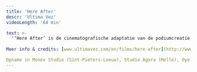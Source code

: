 ```yaml
---
title: 'Here After'
descr: 'Ultima Vez'
videoLength: '64 min'

text: >-
  '‘Here After’ is de cinematografische adaptatie van de podiumcreatie ‘Puur’ (2005). In gedanste scènes zien we de personages hun herinneringen herbeleven in het hiernamaals ; alsof hun gevoelens en trauma’s behouden werden in het geheugen van het lichaam. Met de snijdende muziektonen van Fausto Romitelli en de lyrische muziek van David Eugene Edwards/Woven Hand.  
  
Meer info & credits: [www.ultimavez.com/en/films/here-after](http://www.ultimavez.com/en/films/here-after)

Opname in Monev Studio (Sint-Pieters-Leeuw), Studio Agora (Melle), Oye-Plage, Metro Louiza (Brussels), Tour & Taxis (Brussels), Terrils de Sainte-Henriette (Morlanwelz)'
---
```

